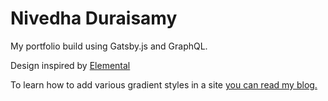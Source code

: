 # Nivedha Duraisamy
My portfolio build using Gatsby.js and GraphQL.

Design inspired by [Elemental](https://elemental.netlify.app/)

To learn how to add various gradient styles in a site [you can read my blog.](https://medium.com/better-programming/some-easy-page-decorations-with-css-gradient-b847fb74e1db?source=friends_link&sk=8fbbff6e943e7c1335067be740f203f1)
